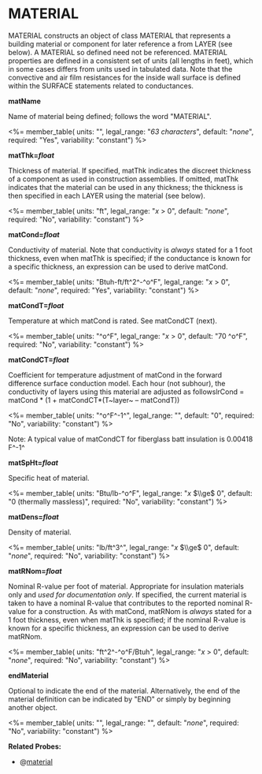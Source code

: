 # MATERIAL

MATERIAL constructs an object of class MATERIAL that represents a building material or component for later reference a from LAYER (see below). A MATERIAL so defined need not be referenced. MATERIAL properties are defined in a consistent set of units (all lengths in feet), which in some cases differs from units used in tabulated data. Note that the convective and air film resistances for the inside wall surface is defined within the SURFACE statements related to conductances.

**matName**

Name of material being defined; follows the word "MATERIAL".

<%= member_table(
  units: "",
  legal_range: "*63 characters*",
  default: "*none*",
  required: "Yes",
  variability: "constant") %>

**matThk=*float***

Thickness of material. If specified, matThk indicates the discreet thickness of a component as used in construction assemblies. If omitted, matThk indicates that the material can be used in any thickness; the thickness is then specified in each LAYER using the material (see below).

<%= member_table(
  units: "ft",
  legal_range: "*x* $>$ 0",
  default: "*none*",
  required: "No",
  variability: "constant") %>

**matCond=*float***

Conductivity of material. Note that conductivity is *always* stated for a 1 foot thickness, even when matThk is specified; if the conductance is known for a specific thickness, an expression can be used to derive matCond.

<%= member_table(
  units: "Btuh-ft/ft^2^-^o^F",
  legal_range: "*x* $>$ 0",
  default: "*none*",
  required: "Yes",
  variability: "constant") %>

**matCondT=*float***

Temperature at which matCond is rated. See matCondCT (next).

<%= member_table(
  units: "^o^F",
  legal_range: "*x* $>$ 0",
  default: "70 ^o^F",
  required: "No",
  variability: "constant") %>

**matCondCT=*float***

Coefficient for temperature adjustment of matCond in the forward difference surface conduction model. Each hour (not subhour), the conductivity of layers using this material are adjusted as followslrCond = matCond \* (1 + matCondCT\*(T~layer~ – matCondT))

<%= member_table(
  units: "^o^F^-1^",
  legal_range: "",
  default: "0",
  required: "No",
  variability: "constant") %>

Note: A typical value of matCondCT for fiberglass batt insulation is 0.00418 F^-1^

**matSpHt=*float***

Specific heat of material.

<%= member_table(
  units: "Btu/lb-^o^F",
  legal_range: "*x* $\\ge$ 0",
  default: "0 (thermally massless)",
  required: "No",
  variability: "constant") %>

**matDens=*float***

Density of material.

<%= member_table(
  units: "lb/ft^3^",
  legal_range: "*x* $\\ge$ 0",
  default: "*none*",
  required: "No",
  variability: "constant") %>

**matRNom=*float***

Nominal R-value per foot of material. Appropriate for insulation materials only and *used for documentation only*. If specified, the current material is taken to have a nominal R-value that contributes to the reported nominal R-value for a construction. As with matCond, matRNom is *always* stated for a 1 foot thickness, even when matThk is specified; if the nominal R-value is known for a specific thickness, an expression can be used to derive matRNom.

<%= member_table(
  units: "ft^2^-^o^F/Btuh",
  legal_range: "*x* $>$ 0",
  default: "*none*",
  required: "No",
  variability: "constant") %>

**endMaterial**

Optional to indicate the end of the material. Alternatively, the end of the material definition can be indicated by "END" or simply by beginning another object.

<%= member_table(
  units: "",
  legal_range: "",
  default: "*none*",
  required: "No",
  variability: "constant") %>

**Related Probes:**

- @[material](#p_material)
